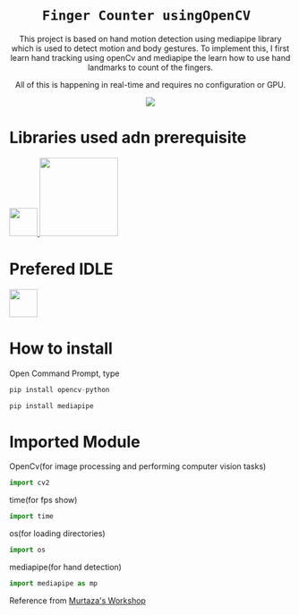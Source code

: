 <div align=center>
  
# `Finger Counter usingOpenCV `
  
  <p>This project is based on hand motion detection using mediapipe library which is used to detect motion and body gestures. To implement this, I first learn hand tracking using openCv and mediapipe the learn how to use hand landmarks to count of the fingers.</p>
  <p>All of this is happening in real-time and requires no configuration or GPU.</p>
<img src="https://media.giphy.com/media/iIxyO86Aitenwf1Xt9/giphy.gif"><br>
  
  </div>  
  
# Libraries used adn prerequisite

<a href="https://opencv.org/"><img src="https://upload.wikimedia.org/wikipedia/commons/thumb/3/32/OpenCV_Logo_with_text_svg_version.svg/1200px-OpenCV_Logo_with_text_svg_version.svg.png" width=50px margin = 50px> </a>  <a href = "https://google.github.io/mediapipe/"><img src="https://google.github.io/mediapipe/images/logo_horizontal_color.png" width=140px></a>

# Prefered IDLE
<a href="https://www.jetbrains.com/pycharm/"><img src="https://upload.wikimedia.org/wikipedia/commons/thumb/1/1d/PyCharm_Icon.svg/1024px-PyCharm_Icon.svg.png" width=50px margin = 50px> </a>

# How to install
Open Command Prompt, type
```python
pip install opencv-python
```
```python
pip install mediapipe
```

# Imported Module
OpenCv(for image processing and performing computer vision tasks)
```python
import cv2
```
time(for fps show)
```python
import time
```
os(for loading directories)
```python
import os
```
mediapipe(for hand detection)
```python
import mediapipe as mp
```

<footer>Reference from <a href="https://www.computervision.zone/">Murtaza's Workshop </a></footer>
